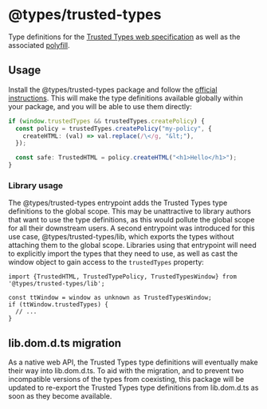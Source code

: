 # @types/trusted-types

Type definitions for the [Trusted Types web
specification](https://w3c.github.io/webappsec-trusted-types/dist/spec/) as
well as the associated [polyfill](https://www.npmjs.com/package/trusted-types).

## Usage

Install the @types/trusted-types package and follow the [official
instructions](https://github.com/DefinitelyTyped/DefinitelyTyped#what-are-declaration-files-and-how-do-i-get-them).
This will make the type definitions available globally within your package, and
you will be able to use them directly:

```typescript
if (window.trustedTypes && trustedTypes.createPolicy) {
  const policy = trustedTypes.createPolicy("my-policy", {
    createHTML: (val) => val.replace(/\</g, "&lt;"),
  });

  const safe: TrustedHTML = policy.createHTML("<h1>Hello</h1>");
}
```

### Library usage

The @types/trusted-types entrypoint adds the Trusted Types type definitions to
the global scope. This may be unattractive to library authors that want to use
the type definitions, as this would pollute the global scope for all their
downstream users. A second entrypoint was introduced for this use case,
@types/trusted-types/lib, which exports the types without attaching them to the
global scope. Libraries using that entrypoint will need to explicitly import the
types that they need to use, as well as cast the window object to gain access to
the `trustedTypes` property:

```
import {TrustedHTML, TrustedTypePolicy, TrustedTypesWindow} from '@types/trusted-types/lib';

const ttWindow = window as unknown as TrustedTypesWindow;
if (ttWindow.trustedTypes) {
  // ...
}
```

## lib.dom.d.ts migration

As a native web API, the Trusted Types type definitions will eventually make
their way into lib.dom.d.ts. To aid with the migration, and to prevent two
incompatible versions of the types from coexisting, this package will be
updated to re-export the Trusted Types type definitions from lib.dom.d.ts as
soon as they become available.
